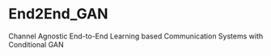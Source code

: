 # End2End_GAN
 
Channel Agnostic End-to-End Learning based Communication Systems with Conditional GAN
